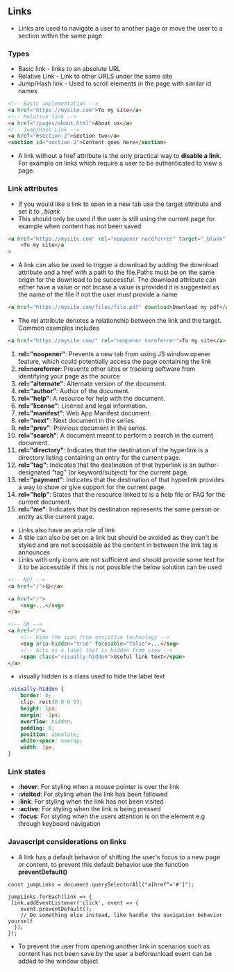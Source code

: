 ## Links

-  Links are used to navigate a user to another page or move the user to a section within the same page

### Types

-  Basic link - links to an absolute URL
-  Relative Link - Link to other URLS under the same site
-  Jump/Hash link - Used to scroll elements in the page with similar id names

```html
<!-- Basic implementation -->
<a href="https://mysite.com">To my site</a>
<!-- Relative link -->
<a href="/pages/about.html">About us</a>
<!-- Jump/Hash Link -->
<a href="#section-2">Section two</a>
<section id="section-2">Content goes here</section>
```

-  A link without a href attribute is the only practical way to **disable a link**. For example on links which require a user to be authenticated to view a page.

### Link attributes

-  If you would like a link to open in a new tab use the target attribute and set it to _\_blank_
-  This should only be used if the user is still using the current page for example when content has not been saved

```html
<a href="https://mysite.com" rel="noopener noreferrer" target="_blank"
	>To my site</a
>
```

-  A link can also be used to trigger a download by adding the download attribute and a href with a path to the file.Paths must be on the same origin for the download to be successful. The download attribute can either have a value or not.Incase a value is provided it is suggested as the name of the file if not the user must provide a name

```html
<a href="https://mysite.com/files/file.pdf" download>Download my pdf</a>
```

-  The rel attribute denotes a relationship between the link and the target. Common examples includes

```html
<a href="https://mysite.com/" rel="noopener noreferrer">To my site</a>
```

1. **rel="noopener"**: Prevents a new tab from using JS window.opener feature, which could potentially access the page containing the link
2. **rel=noreferrer**: Prevents other sites or tracking software from identifying your page as the source
3. **rel="alternate"**: Alternate version of the document.
4. **rel="author"**: Author of the document.
5. **rel="help"**: A resource for help with the document.
6. **rel="license"**: License and legal information.
7. **rel="manifest"**: Web App Manifest document.
8. **rel="next"**: Next document in the series.
9. **rel="prev"**: Previous document in the series.
10.   **rel="search"**: A document meant to perform a search in the current document.
11.   **rel="directory"**: Indicates that the destination of the hyperlink is a directory listing containing an entry for the current page.
12.   **rel="tag"**: Indicates that the destination of that hyperlink is an author-designated “tag” (or keyword/subject) for the current page.
13.   **rel="payment"**: Indicates that the destination of that hyperlink provides a way to show or give support for the current page.
14.   **rel="help"**: States that the resource linked to is a help file or FAQ for the current document.
15.   **rel="me"**: Indicates that its destination represents the same person or entity as the current page.

-  Links also have an aria role of link
-  A title can also be set on a link but should be avoided as they can't be styled and are not accessible as the content in between the link tag is announces
-  Links with only icons are not sufficient and should provide some text for it to be accessible if this is not possible the below solution can be used

```html
<!-- NOT -->
<a href="/">😃</a>

<a href="/">
	<svg>...</svg>
</a>

<!-- OK -->
<a href="/">
	<!-- Hide the icon from assistive technology -->
	<svg aria-hidden="true" focusable="false">...</svg>
	<!-- Acts as a label that is hidden from view -->
	<span class="visually-hidden">Useful link text</span>
</a>
```

-  visually hidden is a class used to hide the label text

```css
.visually-hidden {
	border: 0;
	clip: rect(0 0 0 0);
	height: 1px;
	margin: -1px;
	overflow: hidden;
	padding: 0;
	position: absolute;
	white-space: nowrap;
	width: 1px;
}
```

### Link states

-  **:hover**: For styling when a mouse pointer is over the link
-  **:visited**: For styling when the link has been followed
-  **:link**: For styling when the link has not been visited
-  **:active**: For styling when the link is being pressed
-  **:focus**: For styling when the users attention is on the element e.g through keyboard navigation

### Javascript considerations on links

-  A link has a default behavior of shifting the user's focus to a new page or content, to prevent this default behavior use the function **preventDefault()**

```JS
const jumpLinks = document.querySelectorAll("a[href^='#']");

jumpLinks.forEach(link => {
 link.addEventListener('click', event => {
    event.preventDefault();
    // Do something else instead, like handle the navigation behavior yourself
  });
});
```

-  To prevent the user from opening another link in scenarios such as content has not been save by the user a beforeunload event can be added to the window object
